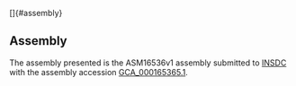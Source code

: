 []{#assembly}

Assembly
--------

The assembly presented is the ASM16536v1 assembly submitted to
[INSDC](http://www.insdc.org) with the assembly accession
[GCA\_000165365.1](http://www.ebi.ac.uk/ena/data/view/GCA_000165365.1).
